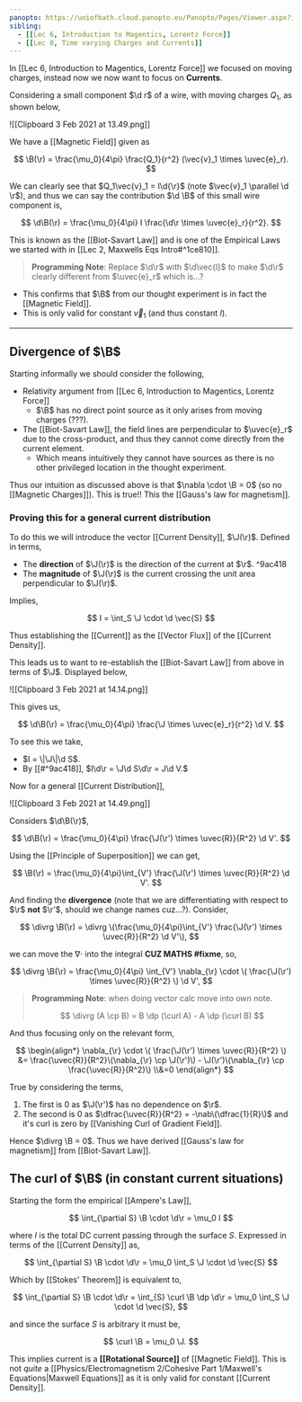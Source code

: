 ```yaml
---
panopto: https://uniofbath.cloud.panopto.eu/Panopto/Pages/Viewer.aspx?id=b3892d71-a23c-45b3-b393-acb700ba728a
sibling:
  - [[Lec 6, Introduction to Magentics, Lorentz Force]]
  - [[Lec 8, Time varying Charges and Currents]]
---
```


In [[Lec 6, Introduction to Magentics, Lorentz Force]] we focused on moving charges, instead now we now want to focus on **Currents**.

Considering a small component $\d r$ of a wire, with moving charges $Q_1$, as shown below,

![[Clipboard 3 Feb 2021 at 13.49.png]]

We have a [[Magnetic Field]] given as

$$
\B(\r) = \frac{\mu_0}{4\pi} \frac{Q_1}{r^2} (\vec{v}_1 \times \uvec{e}_r).
$$

We can clearly see that $Q_1\vec{v}_1 = I\d{\r}$ (note $\vec{v}_1 \parallel \d \r$), and thus we can say the contribution $\d \B$ of this small wire component is,

$$
\d\B(\r) = \frac{\mu_0}{4\pi} I \frac{\d\r \times \uvec{e}_r}{r^2}.
$$

This is known as the [[Biot-Savart Law]] and is one of the Empirical Laws we started with in [[Lec 2, Maxwells Eqs Intro#^1ce810]].

> **Programming Note**: Replace $\d\r$ with $\d\vec{l}$ to make $\d\r$ clearly different from $\uvec{e}_r$ which is...?

- This confirms that $\B$ from our thought experiment is in fact the [[Magnetic Field]].
- This is only valid for constant $\vec{v}_1$ (and thus constant $I$).

---

## Divergence of $\B$

Starting informally we should consider the following,

- Relativity argument from [[Lec 6, Introduction to Magentics, Lorentz Force]]
  - $\B$ has no direct point source as it only arises from moving charges (???).
- The [[Biot-Savart Law]], the field lines are perpendicular to $\uvec{e}_r$ due to the cross-product, and thus they cannot come directly from the current element.
  - Which means intuitively they cannot have sources as there is no other privileged location in the thought experiment.

Thus our intuition as discussed above is that $\nabla \cdot \B = 0$ (so no [[Magnetic Charges]]). This is true!! This the [[Gauss's law for magnetism]].

### Proving this for a general current distribution

To do this we will introduce the vector [[Current Density]], $\J(\r)$. Defined in terms,

- The **direction** of $\J(\r)$ is the direction of the current at $\r$. ^9ac418
- The **magnitude** of $\J(\r)$ is the current crossing the unit area perpendicular to $\J(\r)$.

Implies,

$$
I = \int_S \J \cdot \d \vec{S}
$$

Thus establishing the [[Current]] as the [[Vector Flux]] of the [[Current Density]].

This leads us to want to re-establish the [[Biot-Savart Law]] from above in terms of $\J$. Displayed below,

![[Clipboard 3 Feb 2021 at 14.14.png]]

This gives us,

$$
\d\B(\r) = \frac{\mu_0}{4\pi} \frac{\J \times \uvec{e}_r}{r^2} \d V.
$$

To see this we take,

- $I = \|\J\|\d S$.
- By [[#^9ac418]], $I\d\r = \J\d S\d\r = J\d V.$

Now for a general [[Current Distribution]],

![[Clipboard 3 Feb 2021 at 14.49.png]]

Considers $\d\B(\r)$,

$$
\d\B(\r) = \frac{\mu_0}{4\pi} \frac{\J(\r') \times \uvec{R}}{R^2} \d V'.
$$

Using the [[Principle of Superposition]] we can get,

$$
\B(\r) = \frac{\mu_0}{4\pi}\int_{V'} \frac{\J(\r') \times \uvec{R}}{R^2} \d V'.
$$

And finding the **divergence** (note that we are differentiating with respect to $\r$ **not** $\r'$, should we change names cuz...?). Consider,

$$
\divrg \B(\r) = \divrg \(\frac{\mu_0}{4\pi}\int_{V'} \frac{\J(\r') \times \uvec{R}}{R^2} \d V'\),
$$

we can move the $\nabla \cdot$ into the integral **CUZ MATHS #fixme**, so,

$$
\divrg \B(\r) =
\frac{\mu_0}{4\pi}
\int_{V'} \nabla_{\r} \cdot \( \frac{\J(\r') \times \uvec{R}}{R^2} \) \d V',
$$

> **Programming Note**: when doing vector calc move into own note.
>
> $$
> \divrg (A \cp B) = B \dp (\curl A) - A \dp (\curl B)
> $$

And thus focusing only on the relevant form,

$$
\begin{align*}
\nabla_{\r} \cdot \( \frac{\J(\r') \times \uvec{R}}{R^2} \) &=
\frac{\uvec{R}}{R^2}\(\nabla_{\r} \cp \J(\r')\) -
\J(\r')\(\nabla_{\r} \cp \frac{\uvec{R}}{R^2}\)
\\&=0
\end{align*}
$$

True by considering the terms,

1. The first is $0$ as $\J(\r')$ has no dependence on $\r$.
2. The second is $0$ as $\dfrac{\uvec{R}}{R^2} = -\nab\(\dfrac{1}{R}\)$ and it's curl is zero by [[Vanishing Curl of Gradient Field]].

Hence $\divrg \B = 0$. Thus we have derived [[Gauss's law for magnetism]] from [[Biot-Savart Law]].

## The curl of $\B$ (in constant current situations)

Starting the form the empirical [[Ampere's Law]],

$$
\int_{\partial S} \B \cdot \d\r = \mu_0 I
$$

where $I$ is the total DC current passing through the surface $S$. Expressed in terms of the [[Current Density]] as,

$$
\int_{\partial S} \B \cdot \d\r = \mu_0 \int_S \J \cdot \d \vec{S}
$$

Which by [[Stokes' Theorem]] is equivalent to,

$$
\int_{\partial S} \B \cdot \d\r = \int_{S} \curl \B \dp \d\r = \mu_0 \int_S \J \cdot \d \vec{S},
$$

and since the surface $S$ is arbitrary it must be,

$$
\curl \B = \mu_0 \J.
$$

This implies current is a **[[Rotational Source]]** of [[Magnetic Field]]. This is not _quite_ a [[Physics/Electromagnetism 2/Cohesive Part 1/Maxwell's Equations|Maxwell Equations]] as it is only valid for constant [[Current Density]].
